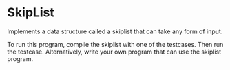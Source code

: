 # SkipList
Implements a data structure called a skiplist that can take any form of input.

To run this program, compile the skiplist with one of the testcases. Then run the testcase.
Alternatively, write your own program that can use the skiplist program.
